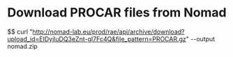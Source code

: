 # Download PROCAR files from Nomad

$$ curl "http://nomad-lab.eu/prod/rae/api/archive/download?upload_id=EIDyjluDQ3eZnt-gI7Fc4Q&file_pattern=PROCAR.gz" --output nomad.zip